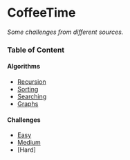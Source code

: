 # CoffeeTime

*Some challenges from different sources.*

### Table of Content 

#### Algorithms
- [Recursion](Algorithms/Recursion/Recursion.md)
- [Sorting](Algorithms/Sorting/Sorting.md)
- [Searching](Algorithms/Searching/Searching.md)
- [Graphs](Algorithms/Graphs/Graphs.md)

#### Challenges

- [Easy](Challenges/Easy/EasyChallenges.md) 
- [Medium](Challenges/Medium/Medium.md)
- [Hard]


                                                                        